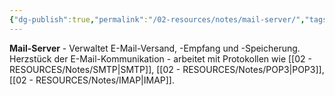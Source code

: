 ```yaml
---
{"dg-publish":true,"permalink":"/02-resources/notes/mail-server/","tags":["#informatik/netzwerk/server","#kommunikation/email","#informatik/hardware"],"noteIcon":"","updated":"2025-09-10T17:00:11.000+02:00"}
---
```



**Mail-Server** - Verwaltet E-Mail-Versand, -Empfang und -Speicherung.
Herzstück der E-Mail-Kommunikation - arbeitet mit Protokollen wie [[02 - RESOURCES/Notes/SMTP\|SMTP]], [[02 - RESOURCES/Notes/POP3\|POP3]], [[02 - RESOURCES/Notes/IMAP\|IMAP]].